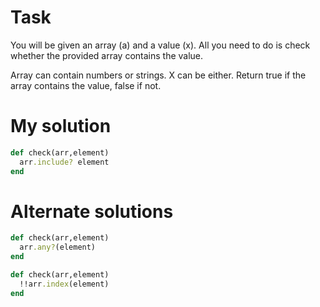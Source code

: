 # Task
You will be given an array (a) and a value (x). All you need to do is check whether the provided array contains the value.

Array can contain numbers or strings. X can be either. Return true if the array contains the value, false if not.

# My solution
```ruby
def check(arr,element)
  arr.include? element
end
```

# Alternate solutions
```ruby
def check(arr,element)
  arr.any?(element)
end
```

```ruby
def check(arr,element)
  !!arr.index(element)
end
```
